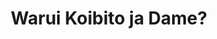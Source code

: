 --- 
title: "Warui Koibito ja Dame?"
publishdate: "2019-6-3T16:48:46+02:00"
src: "https://365manga.net/manga/warui-koibito-ja-dame"
image: "https://data.365manga.net/images/thumbnails/16195-warui-koibito-ja-dame.jpg"
description: "List of Warui Series: Vol 1 Warui Koto Shitai [1-1] Vol 2 Waruiko Demo Ii? [1-2] Vol 3 Kirai ja nai Kedo [2-1] Vol 4 Koi Ja nai Kedo [2-2] --- Warui Koto Bakkashite Gomennasai [1-3 &/ 2-3] Vol 5 Warui Yatsu Demo Ii [1-4] Vol 6 Mujihi na Otoko [3-1] Vol 7 Warui Koibito ja Dame? [1-5] Vol 8 Kare ja nai kedo [2-4] Vol 9 Mujihi na Anata…"
---